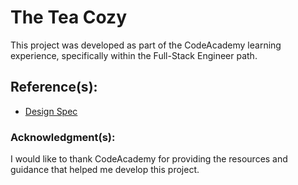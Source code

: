 # The Tea Cozy

This project was developed as part of the CodeAcademy learning experience, specifically within the Full-Stack Engineer path.

## Reference(s):

- [Design Spec](https://content.codecademy.com/courses/freelance-1/unit-4/img-tea-cozy-redline.jpg)

### Acknowledgment(s):
I would like to thank CodeAcademy for providing the resources and guidance that helped me develop this project.
